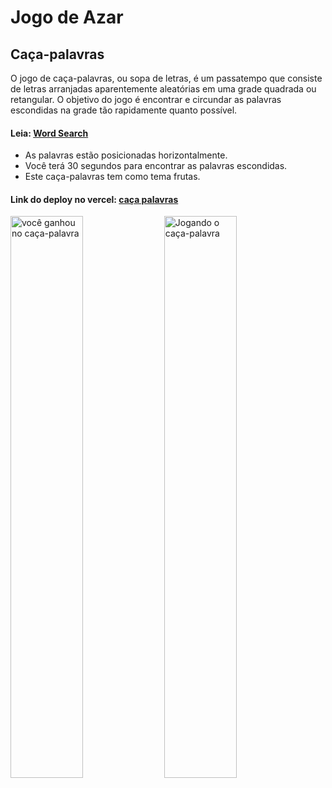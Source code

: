 # Jogo de Azar
## Caça-palavras

O jogo de caça-palavras, ou sopa de letras, é um passatempo que consiste de letras arranjadas aparentemente aleatórias em uma grade quadrada ou retangular. O objetivo do jogo é encontrar e circundar as palavras escondidas na grade tão rapidamente quanto possível.

#### Leia: [Word Search](https://pt.wikipedia.org/wiki/Ca%C3%A7a-palavras)

* As palavras estão posicionadas horizontalmente.
* Você terá 30 segundos para encontrar as palavras escondidas.
* Este caça-palavras tem como tema frutas.

#### Link do deploy no vercel: <a href="https://entrega-construa-um-jogo-de-azar-sprint-3-allan-verde.vercel.app/">caça palavras</a>

<div>
  <img width="48%" src="https://user-images.githubusercontent.com/97132510/155029430-1ef68b44-6f25-4763-b67e-c1c74e5ec76e.png" alt="você ganhou no caça-palavra"/>
  <img width="48%" src="https://user-images.githubusercontent.com/97132510/155029436-302e4881-83ff-4e13-bd85-307e987f9482.png" alt="Jogando o caça-palavra"/>
</div>

